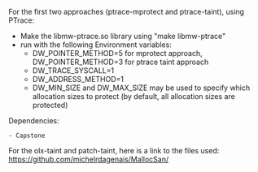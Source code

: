 


For the first two approaches (ptrace-mprotect and ptrace-taint), using PTrace:
- Make the libmw-ptrace.so library using "make libmw-ptrace"
- run with the following Environment variables: 
	- DW\_POINTER\_METHOD=5 for mprotect approach, DW\_POINTER\_METHOD=3 for ptrace taint approach
	- DW_TRACE_SYSCALL=1
	- DW_ADDRESS_METHOD=1
	- DW_MIN_SIZE and DW_MAX_SIZE may be used to specify which allocation sizes to protect (by default, all allocation sizes are protected)


Dependencies:

	- Capstone
	
For the olx-taint and patch-taint, here is a link to the files used: https://github.com/michelrdagenais/MallocSan/
